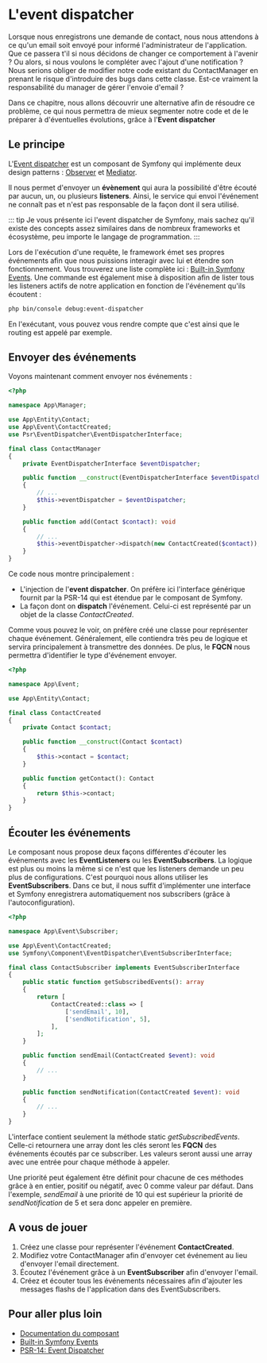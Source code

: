 # L'event dispatcher

Lorsque nous enregistrons une demande de contact, nous nous attendons à ce qu'un email soit envoyé pour informé l'administrateur de l'application. Que ce passera t'il si nous décidons de changer ce comportement à l'avenir ? Ou alors, si nous voulons le compléter avec l'ajout d'une notification ? Nous serions obliger de modifier notre code existant du ContactManager en prenant le risque d'introduire des bugs dans cette classe. Est-ce vraiment la responsabilité du manager de gérer l'envoie d'email ?

Dans ce chapitre, nous allons découvrir une alternative afin de résoudre ce problème, ce qui nous permettra de mieux segmenter notre code et de le préparer à d'éventuelles évolutions, grâce à l'**Event dispatcher**

## Le principe

L'[Event dispatcher](https://symfony.com/doc/current/components/event_dispatcher.html) est un composant de Symfony qui implémente deux design patterns : [Observer](https://refactoring.guru/design-patterns/observer) et [Mediator](https://refactoring.guru/design-patterns/mediator).

Il nous permet d'envoyer un **évènement** qui aura la possibilité d'être écouté par aucun, un, ou plusieurs **listeners**. Ainsi, le service qui envoi l'événement ne connaît pas et n'est pas responsable de la façon dont il sera utilisé.

::: tip
Je vous présente ici l'event dispatcher de Symfony, mais sachez qu'il existe des concepts assez similaires dans de nombreux frameworks et écosystème, peu importe le langage de programmation.
:::

Lors de l'exécution d'une requête, le framework émet ses propres événements afin que nous puissions interagir avec lui et étendre son fonctionnement. Vous trouverez une liste complète ici : [Built-in Symfony Events](https://symfony.com/doc/current/reference/events.html). Une commande est également mise à disposition afin de lister tous les listeners actifs de notre application en fonction de l'événement qu'ils écoutent :

``` sh
php bin/console debug:event-dispatcher
```

En l'exécutant, vous pouvez vous rendre compte que c'est ainsi que le routing est appelé par exemple.

## Envoyer des événements

Voyons maintenant comment envoyer nos événements :

``` php
<?php

namespace App\Manager;

use App\Entity\Contact;
use App\Event\ContactCreated;
use Psr\EventDispatcher\EventDispatcherInterface;

final class ContactManager
{
    private EventDispatcherInterface $eventDispatcher;

    public function __construct(EventDispatcherInterface $eventDispatcher)
    {
        // ...
        $this->eventDispatcher = $eventDispatcher;
    }

    public function add(Contact $contact): void
    {
        // ...
        $this->eventDispatcher->dispatch(new ContactCreated($contact));
    }
}
```

Ce code nous montre principalement :
- L'injection de l'**event dispatcher**. On préfère ici l'interface générique fournit par la PSR-14 qui est étendue par le composant de Symfony.
- La façon dont on **dispatch** l'événement. Celui-ci est représenté par un objet de la classe *ContactCreated*.

Comme vous pouvez le voir, on préfère créé une classe pour représenter chaque événement. Généralement, elle contiendra très peu de logique et servira principalement à transmettre des données. De plus, le **FQCN** nous permettra d'identifier le type d'événement envoyer.

``` php
<?php

namespace App\Event;

use App\Entity\Contact;

final class ContactCreated
{
    private Contact $contact;

    public function __construct(Contact $contact)
    {
        $this->contact = $contact;
    }

    public function getContact(): Contact
    {
        return $this->contact;
    }
}
```

## Écouter les événements

Le composant nous propose deux façons différentes d'écouter les événements avec les **EventListeners** ou les **EventSubscribers**.
La logique est plus ou moins la même si ce n'est que les listeners demande un peu plus de configurations. C'est pourquoi nous allons utiliser les **EventSubscribers**. Dans ce but, il nous suffit d'implémenter une interface et Symfony enregistrera automatiquement nos subscribers (grâce à l'autoconfiguration).

``` php
<?php

namespace App\Event\Subscriber;

use App\Event\ContactCreated;
use Symfony\Component\EventDispatcher\EventSubscriberInterface;

final class ContactSubscriber implements EventSubscriberInterface
{
    public static function getSubscribedEvents(): array
    {
        return [
            ContactCreated::class => [
                ['sendEmail', 10],
                ['sendNotification', 5],
            ],
        ];
    }

    public function sendEmail(ContactCreated $event): void
    {
        // ...
    }

    public function sendNotification(ContactCreated $event): void
    {
        // ...
    }
}
```

L'interface contient seulement la méthode static *getSubscribedEvents*. Celle-ci retournera une array dont les clés seront les **FQCN** des événements écoutés par ce subscriber. Les valeurs seront aussi une array avec une entrée pour chaque méthode à appeler.

Une priorité peut également être définit pour chacune de ces méthodes grâce à en entier, positif ou négatif, avec 0 comme valeur par défaut. Dans l'exemple, *sendEmail* à une priorité de 10 qui est supérieur la priorité de *sendNotification* de 5 et sera donc appeler en première.

## A vous de jouer

1. Créez une classe pour représenter l'événement **ContactCreated**.
2. Modifiez votre ContactManager afin d'envoyer cet événement au lieu d'envoyer l'email directement.
3. Écoutez l'événement grâce à un **EventSubscriber** afin d'envoyer l'email.
4. Créez et écouter tous les événements nécessaires afin d'ajouter les messages flashs de l'application dans des EventSubscribers.

## Pour aller plus loin

- [Documentation du composant](https://symfony.com/doc/current/components/event_dispatcher.html)
- [Built-in Symfony Events](https://symfony.com/doc/current/reference/events.html)
- [PSR-14: Event Dispatcher](https://www.php-fig.org/psr/psr-14/)
